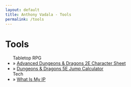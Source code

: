 ```yaml
---
layout: default
title: Anthony Vadala - Tools
permalink: /tools
---
```


# Tools

<ul class="posts">
	Tabletop RPG
	<li>&raquo; <a href="/tools/adnd2e-sheet" rel="noopener" target="_blank">Advanced Dungeons & Dragons 2E Character Sheet</a></li>
	<li>&raquo; <a href="/tools/dnd5e-jump-calculator" rel="noopener">Dungeons & Dragons 5E Jump Calculator</a></li>
	Tech
	<li>&raquo; <a href="/tools/ip" rel="noopener">What Is My IP</a></li>
</ul>